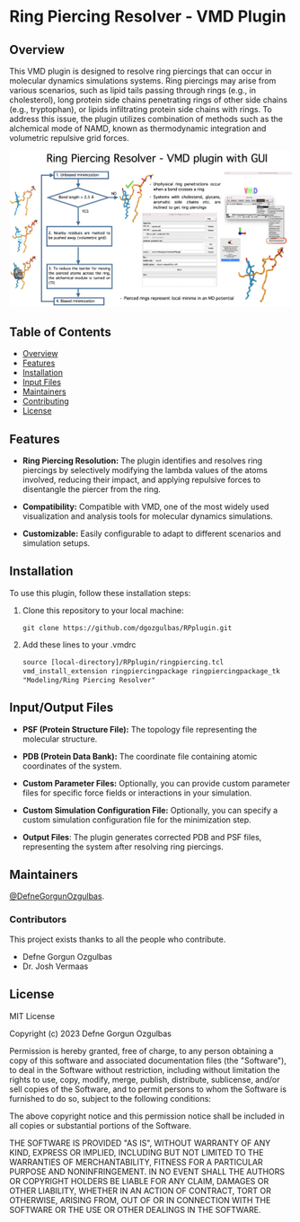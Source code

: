 # Ring Piercing Resolver - VMD Plugin

## Overview

This VMD plugin is designed to resolve ring piercings that can occur in molecular dynamics simulations systems. Ring piercings may arise from various scenarios, such as lipid tails passing through rings (e.g., in cholesterol), long protein side chains penetrating rings of other side chains (e.g., tryptophan), or lipids infiltrating protein side chains with rings. To address this issue, the plugin utilizes combination of methods such as the alchemical mode of NAMD, known as thermodynamic integration and volumetric repulsive grid forces.

![alt text](https://github.com/dgozgulbas/RPplugin/blob/develop/img.png?raw=true)


## Table of Contents

- [Overview](#background)
- [Features](#features)
- [Installation](#installation)
- [Input Files](#inputfiles)
- [Maintainers](#maintainers)
- [Contributing](#contributing)
- [License](#license)

## Features

- **Ring Piercing Resolution:** The plugin identifies and resolves ring piercings by selectively modifying the lambda values of the atoms involved, reducing their impact, and applying repulsive forces to disentangle the piercer from the ring.

- **Compatibility:** Compatible with VMD, one of the most widely used visualization and analysis tools for molecular dynamics simulations.

- **Customizable:** Easily configurable to adapt to different scenarios and simulation setups.

## Installation

To use this plugin, follow these installation steps:

1. Clone this repository to your local machine:

   ```shell
   git clone https://github.com/dgozgulbas/RPplugin.git
    ```
2. Add these lines to your .vmdrc
    ```shell   
    source [local-directory]/RPplugin/ringpiercing.tcl
    vmd_install_extension ringpiercingpackage ringpiercingpackage_tk "Modeling/Ring Piercing Resolver"
    ```

## Input/Output Files

- **PSF (Protein Structure File):** The topology file representing the molecular structure.

- **PDB (Protein Data Bank):** The coordinate file containing atomic coordinates of the system.

- **Custom Parameter Files:** Optionally, you can provide custom parameter files for specific force fields or interactions in your simulation.

- **Custom Simulation Configuration File:** Optionally, you can specify a custom simulation configuration file for the minimization step.

- **Output Files**: The plugin generates corrected PDB and PSF files, representing the system after resolving ring piercings.


## Maintainers

[@DefneGorgunOzgulbas](https://github.com/dgozgulbas).

### Contributors

This project exists thanks to all the people who contribute. 
- Defne Gorgun Ozgulbas
- Dr. Josh Vermaas


## License

MIT License

Copyright (c) 2023 Defne Gorgun Ozgulbas

Permission is hereby granted, free of charge, to any person obtaining a copy
of this software and associated documentation files (the "Software"), to deal
in the Software without restriction, including without limitation the rights
to use, copy, modify, merge, publish, distribute, sublicense, and/or sell
copies of the Software, and to permit persons to whom the Software is
furnished to do so, subject to the following conditions:

The above copyright notice and this permission notice shall be included in all
copies or substantial portions of the Software.

THE SOFTWARE IS PROVIDED "AS IS", WITHOUT WARRANTY OF ANY KIND, EXPRESS OR
IMPLIED, INCLUDING BUT NOT LIMITED TO THE WARRANTIES OF MERCHANTABILITY,
FITNESS FOR A PARTICULAR PURPOSE AND NONINFRINGEMENT. IN NO EVENT SHALL THE
AUTHORS OR COPYRIGHT HOLDERS BE LIABLE FOR ANY CLAIM, DAMAGES OR OTHER
LIABILITY, WHETHER IN AN ACTION OF CONTRACT, TORT OR OTHERWISE, ARISING FROM,
OUT OF OR IN CONNECTION WITH THE SOFTWARE OR THE USE OR OTHER DEALINGS IN THE
SOFTWARE.



